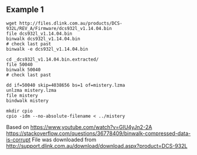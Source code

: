 ## Example 1
```
wget http://files.dlink.com.au/products/DCS-932L/REV_A/Firmware/dcs932l_v1.14.04.bin
file dcs932l_v1.14.04.bin
binwalk dcs932l_v1.14.04.bin
# check last past
binwalk -e dcs932l_v1.14.04.bin

cd _dcs932l_v1.14.04.bin.extracted/
file 50040
binwalk 50040
# check last past

dd if=50040 skip=4038656 bs=1 of=mistery.lzma
unlzma mistery.lzma
file mistery
bindwalk mistery

mkdir cpio
cpio -idm --no-absolute-filename < ../mistery
```

Based on https://www.youtube.com/watch?v=GIU4yJn2-2A https://stackoverflow.com/questions/36778409/binwalk-compressed-data-is-corrupt
File was downloaded from http://support.dlink.com.au/download/download.aspx?product=DCS-932L
